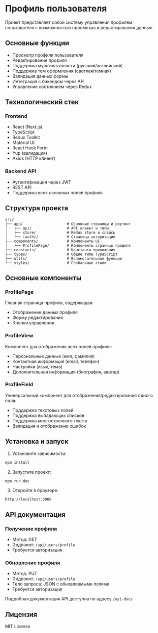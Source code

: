 # Профиль пользователя

Проект представляет собой систему управления профилем пользователя с возможностью просмотра и редактирования данных.

## Основные функции

- Просмотр профиля пользователя
- Редактирование профиля
- Поддержка мультиязычности (русский/английский)
- Поддержка тем оформления (светлая/темная)
- Валидация данных формы
- Интеграция с бэкендом через API
- Управление состоянием через Redux

## Технологический стек

### Frontend
- React (Next.js)
- TypeScript
- Redux Toolkit
- Material UI
- React Hook Form
- Yup (валидация)
- Axios (HTTP клиент)

### Backend API
- Аутентификация через JWT
- REST API
- Поддержка всех основных полей профиля

## Структура проекта

```
src/
├── app/                    # Основные страницы и роутинг
│   ├── api/                # API клиент и типы
│   ├── store/              # Redux store и слайсы
│   └── (auth)/             # Страницы авторизации
├── components/             # Компоненты UI
│   └── ProfilePage/        # Компоненты страницы профиля
├── constants/              # Константы приложения
├── types/                  # Общие типы TypeScript
├── utils/                  # Вспомогательные функции
└── styles/                 # Глобальные стили
```

## Основные компоненты

### ProfilePage
Главная страница профиля, содержащая:
- Отображение данных профиля
- Форму редактирования
- Кнопки управления

### ProfileView
Компонент для отображения всех полей профиля:
- Персональные данные (имя, фамилия)
- Контактная информация (email, телефон)
- Настройки (язык, тема)
- Дополнительная информация (биография, аватар)

### ProfileField
Универсальный компонент для отображения/редактирования одного поля:
- Поддержка текстовых полей
- Поддержка выпадающих списков
- Поддержка многострочного текста
- Валидация и отображение ошибок

## Установка и запуск

1. Установите зависимости:
```bash
npm install
```

2. Запустите проект:
```bash
npm run dev
```

3. Откройте в браузере:
```
http://localhost:3000
```

## API документация

### Получение профиля
- Метод: GET
- Эндпоинт: `/api/users/profile`
- Требуется авторизация

### Обновление профиля
- Метод: PUT
- Эндпоинт: `/api/users/profile`
- Тело запроса: JSON с обновляемыми полями
- Требуется авторизация

Подробная документация API доступна по адресу `/api-docs`

## Лицензия

MIT License
